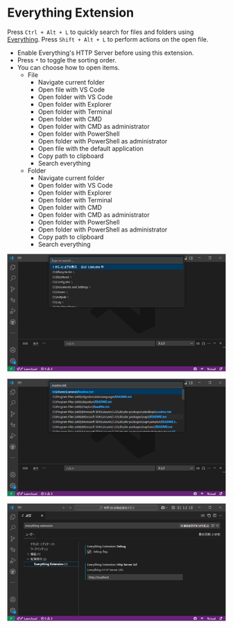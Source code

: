 # Everything Extension

Press `Ctrl + Alt + L` to quickly search for files and folders using [Everything](https://www.voidtools.com/).
Press `Shift + Alt + L` to perform actions on the open file.

- Enable Everything's HTTP Server before using this extension.
- Press `*` to toggle the sorting order.
- You can choose how to open items.
  - File
    - Navigate current folder
    - Open file with VS Code
    - Open folder with VS Code
    - Open folder with Explorer
    - Open folder with Terminal
    - Open folder with CMD
    - Open folder with CMD as administrator
    - Open folder with PowerShell
    - Open folder with PowerShell as administrator
    - Open file with the default application
    - Copy path to clipboard
    - Search everything
  - Folder
    - Navigate current folder
    - Open folder with VS Code
    - Open folder with Explorer
    - Open folder with Terminal
    - Open folder with CMD
    - Open folder with CMD as administrator
    - Open folder with PowerShell
    - Open folder with PowerShell as administrator
    - Copy path to clipboard
    - Search everything

![ee01](https://github.com/taizod1024/vscode-everything-extension/blob/main/images/ee01.png?raw=true)

![ee02](https://github.com/taizod1024/vscode-everything-extension/blob/main/images/ee02.png?raw=true)

![ee03](https://github.com/taizod1024/vscode-everything-extension/blob/main/images/ee03.png?raw=true)
